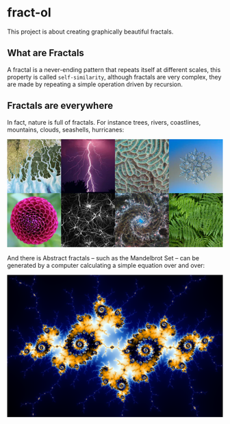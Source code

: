 # fract-ol
This project is about creating graphically beautiful fractals.

## What are Fractals
  A fractal is a never-ending pattern that repeats itself at different scales, this property is called `self-similarity`, although fractals are very complex, they are made by repeating a simple operation driven by recursion.
## Fractals are everywhere
  In fact, nature is full of fractals. For instance trees, rivers, coastlines, mountains, clouds, seashells, hurricanes:
  
  ![](images/nature.webp)
  
  And there is Abstract fractals – such as the Mandelbrot Set – can be generated by a computer calculating a simple equation over and over:

  ![](images/abstract.png)
  
